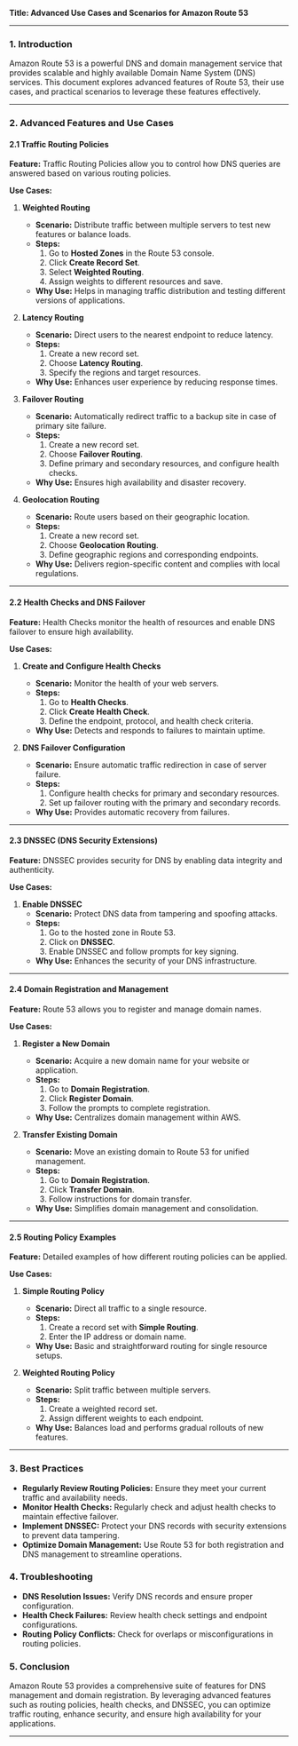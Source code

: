 

**Title: Advanced Use Cases and Scenarios for Amazon Route 53**

---

### **1. Introduction**

Amazon Route 53 is a powerful DNS and domain management service that provides scalable and highly available Domain Name System (DNS) services. This document explores advanced features of Route 53, their use cases, and practical scenarios to leverage these features effectively.

---

### **2. Advanced Features and Use Cases**

#### **2.1 Traffic Routing Policies**

**Feature:** Traffic Routing Policies allow you to control how DNS queries are answered based on various routing policies.

**Use Cases:**

1. **Weighted Routing**
   - **Scenario:** Distribute traffic between multiple servers to test new features or balance loads.
   - **Steps:**
     1. Go to **Hosted Zones** in the Route 53 console.
     2. Click **Create Record Set**.
     3. Select **Weighted Routing**.
     4. Assign weights to different resources and save.
   - **Why Use:** Helps in managing traffic distribution and testing different versions of applications.

2. **Latency Routing**
   - **Scenario:** Direct users to the nearest endpoint to reduce latency.
   - **Steps:**
     1. Create a new record set.
     2. Choose **Latency Routing**.
     3. Specify the regions and target resources.
   - **Why Use:** Enhances user experience by reducing response times.

3. **Failover Routing**
   - **Scenario:** Automatically redirect traffic to a backup site in case of primary site failure.
   - **Steps:**
     1. Create a new record set.
     2. Choose **Failover Routing**.
     3. Define primary and secondary resources, and configure health checks.
   - **Why Use:** Ensures high availability and disaster recovery.

4. **Geolocation Routing**
   - **Scenario:** Route users based on their geographic location.
   - **Steps:**
     1. Create a new record set.
     2. Choose **Geolocation Routing**.
     3. Define geographic regions and corresponding endpoints.
   - **Why Use:** Delivers region-specific content and complies with local regulations.

---

#### **2.2 Health Checks and DNS Failover**

**Feature:** Health Checks monitor the health of resources and enable DNS failover to ensure high availability.

**Use Cases:**

1. **Create and Configure Health Checks**
   - **Scenario:** Monitor the health of your web servers.
   - **Steps:**
     1. Go to **Health Checks**.
     2. Click **Create Health Check**.
     3. Define the endpoint, protocol, and health check criteria.
   - **Why Use:** Detects and responds to failures to maintain uptime.

2. **DNS Failover Configuration**
   - **Scenario:** Ensure automatic traffic redirection in case of server failure.
   - **Steps:**
     1. Configure health checks for primary and secondary resources.
     2. Set up failover routing with the primary and secondary records.
   - **Why Use:** Provides automatic recovery from failures.

---

#### **2.3 DNSSEC (DNS Security Extensions)**

**Feature:** DNSSEC provides security for DNS by enabling data integrity and authenticity.

**Use Cases:**

1. **Enable DNSSEC**
   - **Scenario:** Protect DNS data from tampering and spoofing attacks.
   - **Steps:**
     1. Go to the hosted zone in Route 53.
     2. Click on **DNSSEC**.
     3. Enable DNSSEC and follow prompts for key signing.
   - **Why Use:** Enhances the security of your DNS infrastructure.

---

#### **2.4 Domain Registration and Management**

**Feature:** Route 53 allows you to register and manage domain names.

**Use Cases:**

1. **Register a New Domain**
   - **Scenario:** Acquire a new domain name for your website or application.
   - **Steps:**
     1. Go to **Domain Registration**.
     2. Click **Register Domain**.
     3. Follow the prompts to complete registration.
   - **Why Use:** Centralizes domain management within AWS.

2. **Transfer Existing Domain**
   - **Scenario:** Move an existing domain to Route 53 for unified management.
   - **Steps:**
     1. Go to **Domain Registration**.
     2. Click **Transfer Domain**.
     3. Follow instructions for domain transfer.
   - **Why Use:** Simplifies domain management and consolidation.

---

#### **2.5 Routing Policy Examples**

**Feature:** Detailed examples of how different routing policies can be applied.

**Use Cases:**

1. **Simple Routing Policy**
   - **Scenario:** Direct all traffic to a single resource.
   - **Steps:**
     1. Create a record set with **Simple Routing**.
     2. Enter the IP address or domain name.
   - **Why Use:** Basic and straightforward routing for single resource setups.

2. **Weighted Routing Policy**
   - **Scenario:** Split traffic between multiple servers.
   - **Steps:**
     1. Create a weighted record set.
     2. Assign different weights to each endpoint.
   - **Why Use:** Balances load and performs gradual rollouts of new features.

---

### **3. Best Practices**

- **Regularly Review Routing Policies:** Ensure they meet your current traffic and availability needs.
- **Monitor Health Checks:** Regularly check and adjust health checks to maintain effective failover.
- **Implement DNSSEC:** Protect your DNS records with security extensions to prevent data tampering.
- **Optimize Domain Management:** Use Route 53 for both registration and DNS management to streamline operations.

### **4. Troubleshooting**

- **DNS Resolution Issues:** Verify DNS records and ensure proper configuration.
- **Health Check Failures:** Review health check settings and endpoint configurations.
- **Routing Policy Conflicts:** Check for overlaps or misconfigurations in routing policies.

### **5. Conclusion**

Amazon Route 53 provides a comprehensive suite of features for DNS management and domain registration. By leveraging advanced features such as routing policies, health checks, and DNSSEC, you can optimize traffic routing, enhance security, and ensure high availability for your applications. 

---

